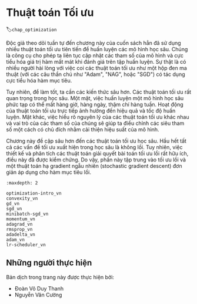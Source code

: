 <!--
# Optimization Algorithms
-->

# Thuật toán Tối ưu
:label:`chap_optimization`

<!--
If you read the book in sequence up to this point you already used a number of advanced optimization algorithms to train deep learning models.
They were the tools that allowed us to continue updating model parameters and to minimize the value of the loss function, as evaluated on the training set.
Indeed, anyone content with treating optimization as a black box device to minimize objective functions in a simple setting might well content oneself 
with the knowledge that there exists an array of incantations of such a procedure (with names such as "Adam", "NAG", or "SGD").
-->

Độc giả theo dõi tuần tự đến chương này của cuốn sách hẳn đã sử dụng nhiều thuật toán tối ưu tiên tiến để huấn luyện các mô hình học sâu. 
Chúng là công cụ cho phép ta liên tục cập nhật các tham số của mô hình và cực tiểu hóa giá trị hàm mất mát khi đánh giá trên tập huấn luyện. 
Sự thật là có nhiều người hài lòng với việc coi các thuật toán tối ưu như một hộp đen ma thuật (với các câu thần chú như "Adam", "NAG", hoặc "SGD") có tác dụng cực tiểu hóa hàm mục tiêu.

<!--
To do well, however, some deeper knowledge is required.
Optimization algorithms are important for deep learning.
On one hand, training a complex deep learning model can take hours, days, or even weeks.
The performance of the optimization algorithm directly affects the model's training efficiency.
On the other hand, understanding the principles of different optimization algorithms and the role of their parameters will enable us 
to tune the hyperparameters in a targeted manner to improve the performance of deep learning models.
-->

Tuy nhiên, để làm tốt, ta cần các kiến thức sâu hơn. 
Các thuật toán tối ưu rất quan trọng trong học sâu. 
Một mặt, việc huấn luyện một mô hình học sâu phức tạp có thể mất hàng giờ, hàng ngày, thậm chí hàng tuần. 
Hoạt động của thuật toán tối ưu trực tiếp ảnh hưởng đến hiệu quả và tốc độ huấn luyện. 
Mặt khác, việc hiểu rõ nguyên lý của các thuật toán tối ưu khác nhau và vai trò của các tham số của chúng sẽ giúp ta điều chỉnh các siêu tham số một cách có chủ đích nhằm cải thiện hiệu suất của mô hình.

<!--
In this chapter, we explore common deep learning optimization algorithms in depth.
Almost all optimization problems arising in deep learning are *nonconvex*.
Nonetheless, the design and analysis of algorithms in the context of convex problems has proven to be very instructive.
It is for that reason that this section includes a primer on convex optimization and the proof for a very simple stochastic gradient descent algorithm on a convex objective function.
-->

Chương này đề cập sâu hơn đến các thuật toán tối ưu học sâu. Hầu hết tất cả các vấn đề tối ưu xuất hiện trong học sâu là không lồi. 
Tuy nhiên, việc thiết kế và phân tích các thuật toán giải quyết bài toán tối ưu lồi rất hữu ích, điều này đã được kiểm chứng. 
Do vậy, phần này tập trung vào tối ưu lồi và một thuật toán hạ gradient ngẫu nhiên (stochastic gradient descent) đơn giản áp dụng cho hàm mục tiêu lồi.

```toc
:maxdepth: 2

optimization-intro_vn
convexity_vn
gd_vn
sgd_vn
minibatch-sgd_vn
momentum_vn
adagrad_vn
rmsprop_vn
adadelta_vn
adam_vn
lr-scheduler_vn
```

## Những người thực hiện
Bản dịch trong trang này được thực hiện bởi:

* Đoàn Võ Duy Thanh
* Nguyễn Văn Cường